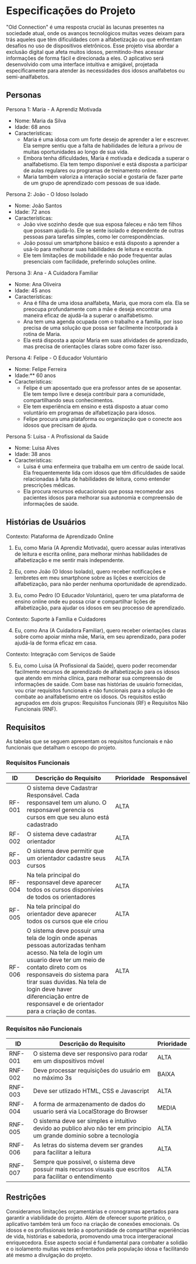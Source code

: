 # Especificações do Projeto

"Old Connection" é uma resposta crucial às lacunas presentes na sociedade atual, onde os avanços tecnológicos muitas vezes deixam para trás aqueles que têm dificuldades com a alfabetização ou que enfrentam desafios no uso de dispositivos eletrônicos. Esse projeto visa abordar a exclusão digital que afeta muitos idosos, permitindo-lhes acessar informações de forma fácil e direcionada a eles. O aplicativo será desenvolvido com uma interface intuitiva e amigável, projetada especificamente para atender às necessidades dos idosos analfabetos ou semi-analfabetos.

## Personas

Persona 1: Maria - A Aprendiz Motivada
 
- Nome: Maria da Silva
- Idade: 68 anos
- Características:
  - Maria é uma idosa com um forte desejo de aprender a ler e escrever. Ela sempre sentiu que a falta de habilidades de leitura a privou de muitas oportunidades ao longo de sua vida.
  - Embora tenha dificuldades, Maria é motivada e dedicada a superar o analfabetismo. Ela tem tempo disponível e está disposta a participar de aulas regulares ou programas de treinamento online.
  - Maria também valoriza a interação social e gostaria de fazer parte de um grupo de aprendizado com pessoas de sua idade.
 
Persona 2: João - O Idoso Isolado
 
- Nome: João Santos
- Idade: 72 anos
- Características:
  - João vive sozinho desde que sua esposa faleceu e não tem filhos que possam ajudá-lo. Ele se sente isolado e dependente de outras pessoas para tarefas simples, como ler correspondências.
  - João possui um smartphone básico e está disposto a aprender a usá-lo para melhorar suas habilidades de leitura e escrita.
  - Ele tem limitações de mobilidade e não pode frequentar aulas presenciais com facilidade, preferindo soluções online.
 
Persona 3: Ana - A Cuidadora Familiar
 
- Nome: Ana Oliveira
- Idade: 45 anos
- Características:
  - Ana é filha de uma idosa analfabeta, Maria, que mora com ela. Ela se preocupa profundamente com a mãe e deseja encontrar uma maneira eficaz de ajudá-la a superar o analfabetismo.
  - Ana tem uma agenda ocupada com o trabalho e a família, por isso precisa de uma solução que possa ser facilmente incorporada à rotina de Maria.
  - Ela está disposta a apoiar Maria em suas atividades de aprendizado, mas precisa de orientações claras sobre como fazer isso.
 
Persona 4: Felipe - O Educador Voluntário
 
- Nome: Felipe Ferreira
- Idade:** 60 anos
- Características:
  - Felipe é um aposentado que era professor antes de se aposentar. Ele tem tempo livre e deseja contribuir para a comunidade, compartilhando seus conhecimentos.
  - Ele tem experiência em ensino e está disposto a atuar como voluntário em programas de alfabetização para idosos.
  - Felipe procura uma plataforma ou organização que o conecte aos idosos que precisam de ajuda.
 
Persona 5: Luisa - A Profissional da Saúde
 
- Nome: Luisa Alves
- Idade: 38 anos
- Características:
  - Luisa é uma enfermeira que trabalha em um centro de saúde local. Ela frequentemente lida com idosos que têm dificuldades de saúde relacionadas à falta de habilidades de leitura, como entender prescrições médicas.
  - Ela procura recursos educacionais que possa recomendar aos pacientes idosos para melhorar sua autonomia e compreensão de informações de saúde.



## Histórias de Usuários

Contexto: Plataforma de Aprendizado Online
 
1. Eu, como Maria (A Aprendiz Motivada), quero acessar aulas interativas de leitura e escrita online, para melhorar minhas habilidades de alfabetização e me sentir mais independente.
 
2. Eu, como João (O Idoso Isolado), quero receber notificações e lembretes em meu smartphone sobre as lições e exercícios de alfabetização, para não perder nenhuma oportunidade de aprendizado.
 
3. Eu, como Pedro (O Educador Voluntário), quero ter uma plataforma de ensino online onde eu possa criar e compartilhar lições de alfabetização, para ajudar os idosos em seu processo de aprendizado.
 
Contexto: Suporte à Família e Cuidadores
 
4. Eu, como Ana (A Cuidadora Familiar), quero receber orientações claras sobre como apoiar minha mãe, Maria, em seu aprendizado, para poder ajudá-la de forma eficaz em casa.
 
Contexto: Integração com Serviços de Saúde
 
5. Eu, como Luisa (A Profissional da Saúde), quero poder recomendar facilmente recursos de aprendizado de alfabetização para os idosos que atendo em minha clínica, para melhorar sua compreensão de informações de saúde.
Com base nas histórias de usuário fornecidas, vou criar requisitos funcionais e não funcionais para a solução de combate ao analfabetismo entre os idosos. Os requisitos estão agrupados em dois grupos: Requisitos Funcionais (RF) e Requisitos Não Funcionais (RNF).


## Requisitos

As tabelas que se seguem apresentam os requisitos funcionais e não funcionais que detalham o escopo do projeto.

### Requisitos Funcionais

|ID    | Descrição do Requisito  | Prioridade | Responsável |
|------|-----------------------------------------|----| ----|
|RF-001| O sistema deve Cadastrar Responsável. Cada responsavel tem um aluno. O responsavel gerencia os cursos em que seu aluno está cadastrado | ALTA |  |
|RF-002| O sistema deve cadastrar orientador   | ALTA | |
|RF-003| O sistema deve permitir que um orientador cadastre seus cursos | ALTA | |
|RF-004| Na tela principal do responsavel deve aparecer todos os cursos disponivies de todos os orientadores  | ALTA | |
|RF-005| Na tela principal do orientador deve aparecer todos os cursos que ele criou  | ALTA | |
|RF-006| O sistema deve possuir uma tela de login onde apenas pessoas autorizadas tenham acesso. Na tela de login um usuario deve ter um meio de contato direto com os responsaveis do sistema para tirar suas duvidas. Na tela de login deve haver diferenciação entre de responsavel e de orientador para a criação de contas.   | ALTA | |



### Requisitos não Funcionais

|ID     | Descrição do Requisito  |Prioridade |
|-------|-------------------------|----|
|RNF-001| O sistema deve ser responsivo para rodar em um dispositivos móvel | ALTA | 
|RNF-002| Deve processar requisições do usuário em no máximo 3s |  BAIXA | 
|RNF-003| Deve ser utlizado HTML, CSS e Javascript |  ALTA | 
|RNF-004| A forma de armazenamento de dados do usuario será via LocalStorage do Browser |  MEDIA | 
|RNF-005| O sistema deve ser simples e intuitivo devido ao publico alvo não ter em principio um grande dominio sobre a tecnologia |  ALTA | 
|RNF-006| As letras do sistema devem ser grandes para facilitar a leitura |  ALTA | 
|RNF-007| Sempre que possivel, o sistema deve possuir mais recursos visuais que escritos para facilitar o entendimento |  ALTA | 




## Restrições

Consideramos limitações orçamentárias e cronogramas apertados para garantir a viabilidade do projeto.
Além de oferecer suporte prático, o aplicativo também terá um foco na criação de conexões emocionais. Os idosos e os profissionais terão a oportunidade de compartilhar experiências de vida, histórias e sabedoria, promovendo uma troca intergeracional enriquecedora. Esse aspecto social é fundamental para combater a solidão e o isolamento muitas vezes enfrentados pela população idosa e facilitando até mesmo a divulgação do projeto.



